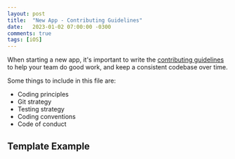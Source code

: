 ```yaml
---
layout: post
title:  "New App - Contributing Guidelines"
date:   2023-01-02 07:00:00 -0300
comments: true
tags: [iOS]
---
```


When starting a new app, it's important to write the [contributing guidelines](https://docs.github.com/en/communities/setting-up-your-project-for-healthy-contributions/setting-guidelines-for-repository-contributors) to help your team do good work, and keep a consistent codebase over time.

Some things to include in this file are:

- Coding principles
- Git strategy
- Testing strategy
- Coding conventions
- Code of conduct

## Template Example

<script src="https://gist.github.com/mdb1/1909e7f37c49bbfa65ada32beb9888fd.js"></script>
